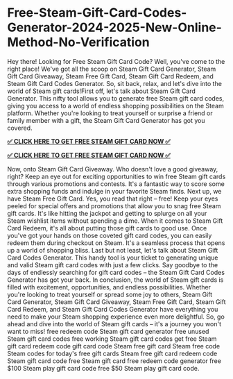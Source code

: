 # Free-Steam-Gift-Card-Codes-Generator-2024-2025-New-Online-Method-No-Verification

Hey there! Looking for Free Steam Gift Card Code? Well, you've come to the right place! We've got all the scoop on Steam Gift Card Generator, Steam Gift Card Giveaway, Steam Free Gift Card, Steam Gift Card Redeem, and Steam Gift Card Codes Generator. So, sit back, relax, and let's dive into the world of Steam gift cards!First off, let's talk about Steam Gift Card Generator. This nifty tool allows you to generate free Steam gift card codes, giving you access to a world of endless shopping possibilities on the Steam platform. Whether you're looking to treat yourself or surprise a friend or family member with a gift, the Steam Gift Card Generator has got you covered.

**[✅ CLICK HERE TO GET FREE STEAM GIFT CARD NOW ✅](https://cutt.ly/HeKsyRvm)**

**[✅ CLICK HERE TO GET FREE STEAM GIFT CARD NOW ✅](https://cutt.ly/HeKsyRvm)**


Now, onto Steam Gift Card Giveaway. Who doesn't love a good giveaway, right? Keep an eye out for exciting opportunities to win free Steam gift cards through various promotions and contests. It's a fantastic way to score some extra shopping funds and indulge in your favorite Steam finds. Next up, we have Steam Free Gift Card. Yes, you read that right – free! Keep your eyes peeled for special offers and promotions that allow you to snag free Steam gift cards. It's like hitting the jackpot and getting to splurge on all your Steam wishlist items without spending a dime. When it comes to Steam Gift Card Redeem, it's all about putting those gift cards to good use. Once you've got your hands on those coveted gift card codes, you can easily redeem them during checkout on Steam. It's a seamless process that opens up a world of shopping bliss. Last but not least, let's talk about Steam Gift Card Codes Generator. This handy tool is your ticket to generating unique and valid Steam gift card codes with just a few clicks. Say goodbye to the days of endlessly searching for gift card codes – the Steam Gift Card Codes Generator has got your back. In conclusion, the world of Steam gift cards is filled with excitement, opportunities, and endless possibilities. Whether you're looking to treat yourself or spread some joy to others, Steam Gift Card Generator, Steam Gift Card Giveaway, Steam Free Gift Card, Steam Gift Card Redeem, and Steam Gift Card Codes Generator have everything you need to make your Steam shopping experience even more delightful. So, go ahead and dive into the world of Steam gift cards – it's a journey you won't want to miss! free redeem code Steam gift card generator free unused Steam gift card codes free working Steam gift card codes get free Steam gift card redeem code gift card code Steam free gift card Steam free code Steam codes for today's free gift cards Steam free gift card redeem code Steam gift card code free Steam gift card free redeem code generator free $100 Steam play gift card code free $50 Steam play gift card code.
